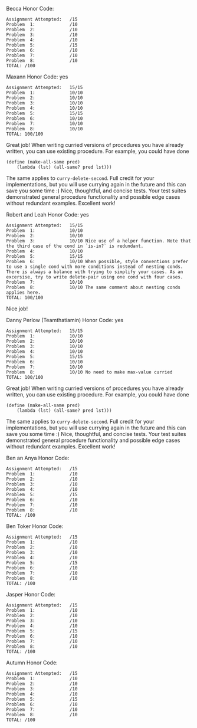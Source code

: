 Becca
Honor Code: 
```
Assignment Attempted:   /15
Problem  1:             /10
Problem  2:             /10
Problem  3:             /10
Problem  4:             /10
Problem  5:             /15
Problem  6:             /10
Problem  7:             /10
Problem  8:             /10
TOTAL: /100
```

Maxann
Honor Code: yes
```
Assignment Attempted:   15/15
Problem  1:             10/10
Problem  2:             10/10
Problem  3:             10/10
Problem  4:             10/10
Problem  5:             15/15
Problem  6:             10/10
Problem  7:             10/10
Problem  8:             10/10
TOTAL: 100/100
```

Great job! When writing curried versions of procedures you have already written, you can use existing procedure. For example, you could have done 
```
(define (make-all-same pred)
	(lambda (lst) (all-same? pred lst)))
```
The same applies to `curry-delete-second`. Full credit for your implementations, but you will use currying again in the future and this can save you some time :)
Nice, thoughtful, and concise tests. Your test suites demonstrated general procedure functionality and possible edge cases without redundant examples. Excellent work!

Robert and Leah
Honor Code: yes
```
Assignment Attempted:   15/15
Problem  1:             10/10
Problem  2:             10/10
Problem  3:             10/10 Nice use of a helper function. Note that the third case of the cond in `is-in?` is redundant.
Problem  4:             10/10
Problem  5:             15/15
Problem  6:             10/10 When possible, style conventions prefer to use a single cond with more conditions instead of nesting conds. There is always a balance with trying to simplify your cases. As an excersise, try to write delete-pair using one cond with four cases.
Problem  7:             10/10
Problem  8:             10/10 The same comment about nesting conds applies here.
TOTAL: 100/100
```

Nice job! 

Danny Perlow (Teamthatiamin)
Honor Code: yes
```
Assignment Attempted:   15/15
Problem  1:             10/10
Problem  2:             10/10
Problem  3:             10/10
Problem  4:             10/10
Problem  5:             15/15
Problem  6:             10/10
Problem  7:             10/10
Problem  8:             10/10 No need to make max-value curried
TOTAL: 100/100
```

Great job! When writing curried versions of procedures you have already written, you can use existing procedure. For example, you could have done 
```
(define (make-all-same pred)
	(lambda (lst) (all-same? pred lst)))
```
The same applies to `curry-delete-second`. Full credit for your implementations, but you will use currying again in the future and this can save you some time :)
Nice, thoughtful, and concise tests. Your test suites demonstrated general procedure functionality and possible edge cases without redundant examples. Excellent work!


Ben an Anya
Honor Code: 
```
Assignment Attempted:   /15
Problem  1:             /10
Problem  2:             /10
Problem  3:             /10
Problem  4:             /10
Problem  5:             /15
Problem  6:             /10
Problem  7:             /10
Problem  8:             /10
TOTAL: /100
```

Ben Toker
Honor Code: 
```
Assignment Attempted:   /15
Problem  1:             /10
Problem  2:             /10
Problem  3:             /10
Problem  4:             /10
Problem  5:             /15
Problem  6:             /10
Problem  7:             /10
Problem  8:             /10
TOTAL: /100
```

Jasper
Honor Code: 
```
Assignment Attempted:   /15
Problem  1:             /10
Problem  2:             /10
Problem  3:             /10
Problem  4:             /10
Problem  5:             /15
Problem  6:             /10
Problem  7:             /10
Problem  8:             /10
TOTAL: /100
```

Autumn
Honor Code: 
```
Assignment Attempted:   /15
Problem  1:             /10
Problem  2:             /10
Problem  3:             /10
Problem  4:             /10
Problem  5:             /15
Problem  6:             /10
Problem  7:             /10
Problem  8:             /10
TOTAL: /100
```